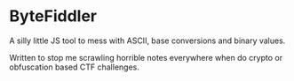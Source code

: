 ByteFiddler
===========

A silly little JS tool to mess with ASCII, base conversions and binary values.

Written to stop me scrawling horrible notes everywhere when do crypto or obfuscation based CTF challenges.

